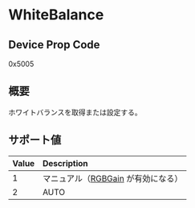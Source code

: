 # WhiteBalance

## Device Prop Code

0x5005

## 概要

ホワイトバランスを取得または設定する。

## サポート値

| Value | Description |
|:---|:---|
| 1 | マニュアル（[RGBGain](../property/0x5006_RGBGain.md) が有効になる） |
| 2 | AUTO |
